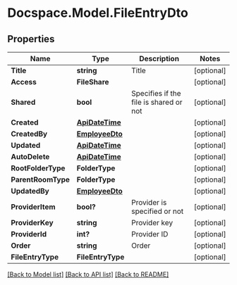 # Docspace.Model.FileEntryDto

## Properties

Name | Type | Description | Notes
------------ | ------------- | ------------- | -------------
**Title** | **string** | Title | [optional] 
**Access** | **FileShare** |  | [optional] 
**Shared** | **bool** | Specifies if the file is shared or not | [optional] 
**Created** | [**ApiDateTime**](ApiDateTime.md) |  | [optional] 
**CreatedBy** | [**EmployeeDto**](EmployeeDto.md) |  | [optional] 
**Updated** | [**ApiDateTime**](ApiDateTime.md) |  | [optional] 
**AutoDelete** | [**ApiDateTime**](ApiDateTime.md) |  | [optional] 
**RootFolderType** | **FolderType** |  | [optional] 
**ParentRoomType** | **FolderType** |  | [optional] 
**UpdatedBy** | [**EmployeeDto**](EmployeeDto.md) |  | [optional] 
**ProviderItem** | **bool?** | Provider is specified or not | [optional] 
**ProviderKey** | **string** | Provider key | [optional] 
**ProviderId** | **int?** | Provider ID | [optional] 
**Order** | **string** | Order | [optional] 
**FileEntryType** | **FileEntryType** |  | [optional] 

[[Back to Model list]](../README.md#documentation-for-models) [[Back to API list]](../README.md#documentation-for-api-endpoints) [[Back to README]](../README.md)

